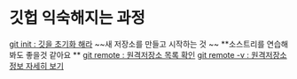 # 깃헙 익숙해지는 과정


<u> git init : 깃을 초기화 해라</u>
~~새 저장소를 만들고 시작하는 것 ~~
**소스트리를 연습해봐도 좋을것 같아요 **
<u> git remote : 원격저장소 목록 확인</u>
<u> git remote -v : 원격저장소 정보 자세히 보기</u>